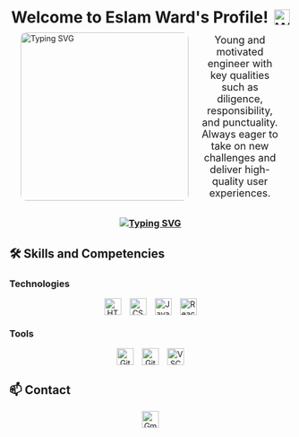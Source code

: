 <h2 align="center" style="font-size: 28px; font-weight: bold; margin-bottom: 10px;">
  <div style="display: flex; justify-content: center; align-items: center;">
    Welcome to Eslam Ward's Profile!
    <img src="https://media.giphy.com/media/hvRJCLFzcasrR4ia7z/giphy.gif" width="28" style="margin-left: 10px;" alt="Waving Hand" />
  </div>
</h2>

<div style="display: flex; align-items: center; justify-content: center;">
  <img height="300px" width="300px" align="right" style="margin-left: 20px; border-radius: 10px;" src="https://readme-typing-svg.demolab.com?font=Fira+Code&duration=1000&pause=1000&multiline=true&width=435&separator=%3C&lines=let+isAlive+%3D+true;%3C+while+(isAlive)+%7B%3C+eat();%3Csleep();+%3Ccode();++%3CisAlive+%3D+checkIfStillAlive();%3C%7D" alt="Typing SVG" />

  <p align="center" style="font-size: 18px; margin: 0 20px; max-width: 500px;">
    Young and motivated engineer with key qualities such as diligence, responsibility, and punctuality. Always eager to take on new challenges and deliver high-quality user experiences.
  </p>
</div>

<h3 align="center" style="margin-top: 30px;">
  <a href="https://git.io/typing-svg">
    <img src="https://readme-typing-svg.demolab.com?font=Fira+Code&pause=1000&color=0DF781&width=435&lines=Front-End+Engineer+(HTML+%26+CSS+%26+JavaScript)" alt="Typing SVG" />
  </a>
</h3>

## 🛠 Skills and Competencies

### Technologies
<p align="center" style="display: flex; justify-content: center; gap: 15px; flex-wrap: wrap;">
  <a href="https://developer.mozilla.org/en-US/docs/Web/HTML">
    <img height="30" src="https://img.shields.io/badge/-HTML5-E34F26?style=for-the-badge&logo=html5&logoColor=white" alt="HTML5" />
  </a>
  <a href="https://developer.mozilla.org/en-US/docs/Web/CSS">
    <img height="30" src="https://img.shields.io/badge/-CSS3-1572B6?style=for-the-badge&logo=css3" alt="CSS3" />
  </a>
  <a href="https://developer.mozilla.org/en-US/docs/Web/JavaScript">
    <img height="30" src="https://img.shields.io/badge/-JavaScript-F7DF1E?style=for-the-badge&logo=javascript&logoColor=black" alt="JavaScript" />
  </a>
  <a href="https://reactjs.org/">
    <img height="30" src="https://img.shields.io/badge/-React-61DAFB?style=for-the-badge&logo=react&logoColor=black" alt="React" />
  </a>
</p>

### Tools
<p align="center" style="display: flex; justify-content: center; gap: 15px; flex-wrap: wrap;">
  <a href="https://git-scm.com/">
    <img height="30" src="https://img.shields.io/badge/-Git-EEFFFF?style=for-the-badge&logo=git" alt="Git" />
  </a>
  <a href="https://github.com/">
    <img height="30" src="https://img.shields.io/badge/-GitHub-222233?style=for-the-badge&logo=github" alt="GitHub" />
  </a>
  <a href="https://code.visualstudio.com/">
    <img height="30" src="https://img.shields.io/badge/-VS%20Code-007ACC?style=for-the-badge&logo=visual-studio-code" alt="VSCode" />
  </a>
</p>

## 📫 Contact

<p align="center" style="display: flex; justify-content: center; gap: 15px;">
  <a href="mailto:eslamward45@gmail.com">
    <img height="30" src="https://img.shields.io/badge/-Gmail-EA4335?style=for-the-badge&logo=gmail&logoColor=white" alt="Gmail" />
  </a>
</p>
